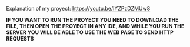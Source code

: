 Explanation of my proyect: 
https://youtu.be/IYZPzDZMUw8

**IF YOU WANT TO RUN THE PROYECT YOU NEED TO DOWNLOAD THE FILE, THEN OPEN THE PROYECT IN ANY IDE, AND WHILE YOU RUN THE SERVER YOU WILL BE ABLE TO USE THE WEB PAGE TO SEND HTTP REQUESTS**
